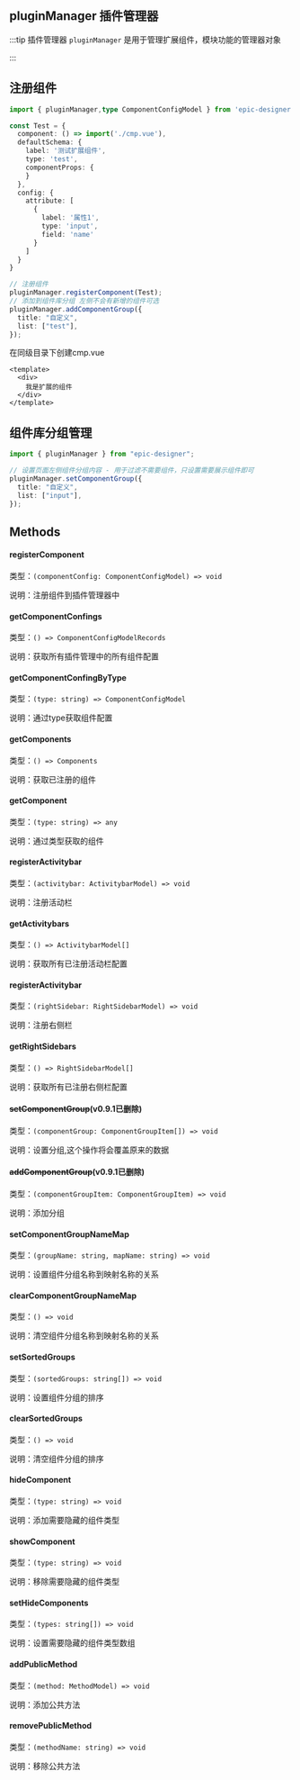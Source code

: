 ## pluginManager 插件管理器

:::tip 插件管理器
`pluginManager` 是用于管理扩展组件，模块功能的管理器对象

:::

## 注册组件

```ts
import { pluginManager,type ComponentConfigModel } from 'epic-designer'

const Test = {
  component: () => import('./cmp.vue'),
  defaultSchema: {
    label: '测试扩展组件',
    type: 'test',
    componentProps: {
    }
  },
  config: {
    attribute: [
      {
        label: '属性1',
        type: 'input',
        field: 'name'
      }
    ]
  }
}

// 注册组件
pluginManager.registerComponent(Test);
// 添加到组件库分组 左侧不会有新增的组件可选
pluginManager.addComponentGroup({
  title: "自定义",
  list: ["test"],
});
```

在同级目录下创建cmp.vue 

```vue
<template>
  <div>
  	我是扩展的组件
  </div>
</template>
```



## 组件库分组管理

```ts
import { pluginManager } from "epic-designer";

// 设置页面左侧组件分组内容 - 用于过滤不需要组件，只设置需要展示组件即可
pluginManager.setComponentGroup({
  title: "自定义",
  list: ["input"],
});
```

## Methods

#### registerComponent

类型：`(componentConfig: ComponentConfigModel) => void`

说明：注册组件到插件管理器中



#### getComponentConfings

类型：`() => ComponentConfigModelRecords`

说明：获取所有插件管理中的所有组件配置



#### getComponentConfingByType

类型：`(type: string) => ComponentConfigModel`

说明：通过type获取组件配置



#### getComponents

类型：`() => Components`

说明：获取已注册的组件



#### getComponent

类型：`(type: string) => any`

说明：通过类型获取的组件



#### registerActivitybar

类型：`(activitybar: ActivitybarModel) => void`

说明：注册活动栏



#### getActivitybars

类型：`() => ActivitybarModel[]`

说明：获取所有已注册活动栏配置



#### registerActivitybar

类型：`(rightSidebar: RightSidebarModel) => void`

说明：注册右侧栏



#### getRightSidebars

类型：`() => RightSidebarModel[]`

说明：获取所有已注册右侧栏配置



#### ~~setComponentGroup~~(v0.9.1已删除)

类型：`(componentGroup: ComponentGroupItem[]) => void`

说明：设置分组,这个操作将会覆盖原来的数据



#### ~~addComponentGroup~~(v0.9.1已删除)

类型：`(componentGroupItem: ComponentGroupItem) => void`

说明：添加分组

#### setComponentGroupNameMap

类型：`(groupName: string, mapName: string) => void`

说明：设置组件分组名称到映射名称的关系

#### clearComponentGroupNameMap

类型：`() => void`

说明：清空组件分组名称到映射名称的关系

#### setSortedGroups

类型：`(sortedGroups: string[]) => void`

说明：设置组件分组的排序

#### clearSortedGroups

类型：`() => void`

说明：清空组件分组的排序

#### hideComponent

类型：`(type: string) => void`

说明：添加需要隐藏的组件类型

#### showComponent

类型：`(type: string) => void`

说明：移除需要隐藏的组件类型

#### setHideComponents

类型：`(types: string[]) => void`

说明：设置需要隐藏的组件类型数组

#### addPublicMethod

类型：`(method: MethodModel) => void`

说明：添加公共方法

#### removePublicMethod

类型：`(methodName: string) => void`

说明：移除公共方法





